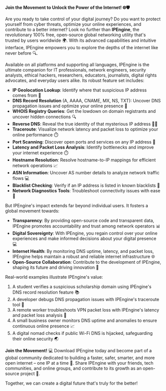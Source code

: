 **Join the Movement to Unlock the Power of the Internet! 🌐🛡️**

Are you ready to take control of your digital journey? Do you want to protect yourself from cyber threats, optimize your online experiences, and contribute to a better internet? Look no further than **IPEngine**, the revolutionary 100% free, open-source global networking utility that's trusted by users worldwide 🌍. With its advanced capabilities and intuitive interface, IPEngine empowers you to explore the depths of the internet like never before 🔍.

Available on all platforms and supporting all languages, IPEngine is the ultimate companion for IT professionals, network engineers, security analysts, ethical hackers, researchers, educators, journalists, digital rights advocates, and everyday users alike. Its robust feature set includes:

*   **IP Geolocation Lookup**: Identify where that suspicious IP address comes from 📍
*   **DNS Record Resolution** (A, AAAA, CNAME, MX, NS, TXT): Uncover DNS propagation issues and optimize your online presence 📡
*   **WHOIS Registry Queries**: Get the lowdown on domain registrants and uncover hidden connections 🔍
*   **Reverse DNS**: Reveal the true identity of that mysterious IP address 🕵️‍♂️
*   **Traceroute**: Visualize network latency and packet loss to optimize your online performance ⏱️
*   **Port Scanning**: Discover open ports and services on any IP address 🚨
*   **Latency and Packet Loss Analysis**: Identify bottlenecks and improve your internet experience ⏱️
*   **Hostname Resolution**: Resolve hostname-to-IP mappings for efficient network operations 📈
*   **ASN Information**: Uncover AS number details to analyze network traffic flows 💻
*   **Blacklist Checking**: Verify if an IP address is listed in known blacklists 🚫
*   **Network Diagnostics Tools**: Troubleshoot connectivity issues with ease 🔧

But IPEngine's impact extends far beyond individual users. It fosters a global movement towards:

*   **Transparency**: By providing open-source code and transparent data, IPEngine promotes accountability and trust among network operators 📊
*   **Digital Sovereignty**: With IPEngine, you regain control over your online experiences and make informed decisions about your digital presence 💻
*   **Internet Health**: By monitoring DNS uptime, latency, and packet loss, IPEngine helps maintain a robust and reliable internet infrastructure 🌐
*   **Open-Source Collaboration**: Contribute to the development of IPEngine, shaping its future and driving innovation 🔧

Real-world examples illustrate IPEngine's value:

1.  A student verifies a suspicious scholarship domain using IPEngine's DNS record resolution feature 📚
2.  A developer debugs DNS propagation issues with IPEngine's traceroute tool 🤖
3.  A remote worker troubleshoots VPN packet loss with IPEngine's latency and packet loss analysis 🔧
4.  A small business owner monitors DNS uptime and anomalies to ensure continuous online presence 📈
5.  A digital nomad checks if public Wi-Fi DNS is hijacked, safeguarding their online security 🌏

**Join the Movement!** 💻 Download IPEngine today and become part of a global community dedicated to building a faster, safer, smarter, and more open internet – one IP at a time 🔐. Share IPEngine with your friends, tech communities, and online groups, and contribute to its growth as an open-source project 🤝.

Together, we can create a digital future that's truly for the better!